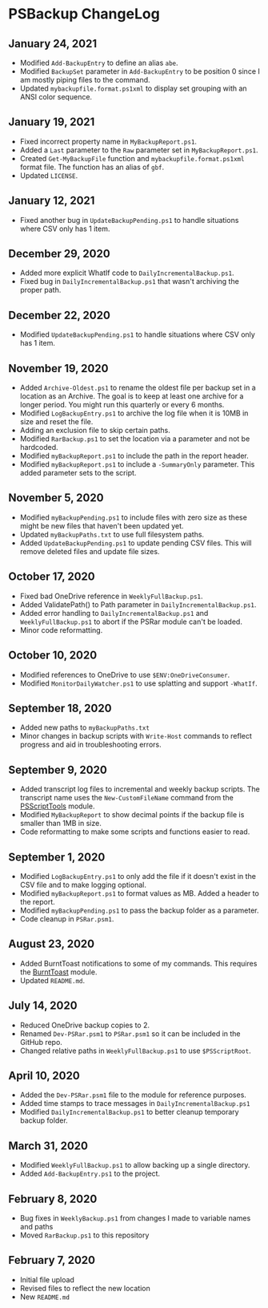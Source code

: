 # PSBackup ChangeLog

## January 24, 2021

+ Modified `Add-BackupEntry` to define an alias `abe`.
+ Modified `BackupSet` parameter in `Add-BackupEntry` to be position 0 since I am mostly piping files to the command.
+ Updated `mybackupfile.format.ps1xml` to display set grouping with an ANSI color sequence.

## January 19, 2021

+ Fixed incorrect property name in `MyBackupReport.ps1`.
+ Added a `Last` parameter to the `Raw` parameter set in `MyBackupReport.ps1`.
+ Created `Get-MyBackupFile` function and `mybackupfile.format.ps1xml` format file. The function has an alias of `gbf`.
+ Updated `LICENSE`.

## January 12, 2021

+ Fixed another bug in `UpdateBackupPending.ps1` to handle situations where CSV only has 1 item.

## December 29, 2020

+ Added more explicit WhatIf code to `DailyIncrementalBackup.ps1`.
+ Fixed bug in `DailyIncrementalBackup.ps1` that wasn't archiving the proper path.

## December 22, 2020

+ Modified `UpdateBackupPending.ps1` to handle situations where CSV only has 1 item.

## November 19, 2020

+ Added `Archive-Oldest.ps1` to rename the oldest file per backup set in a location as an Archive. The goal is to keep at least one archive for a longer period. You might run this quarterly or every 6 months.
+ Modified `LogBackupEntry.ps1` to archive the log file when it is 10MB in size and reset the file.
+ Adding an exclusion file to skip certain paths.
+ Modified `RarBackup.ps1` to set the location via a parameter and not be hardcoded.
+ Modified `myBackupReport.ps1` to include the path in the report header.
+ Modified `myBackupReport.ps1` to include a `-SummaryOnly` parameter. This added parameter sets to the script.

## November 5, 2020

+ Modified `myBackupPending.ps1` to include files with zero size as these might be new files that haven't been updated yet.
+ Updated `myBackupPaths.txt` to use full filesystem paths.
+ Added `UpdateBackupPending.ps1` to update pending CSV files. This will remove deleted files and update file sizes.

## October 17, 2020

+ Fixed bad OneDrive reference in `WeeklyFullBackup.ps1`.
+ Added ValidatePath() to Path parameter in `DailyIncrementalBackup.ps1`.
+ Added error handling to `DailyIncrementalBackup.ps1` and `WeeklyFullBackup.ps1` to abort if the PSRar module can't be loaded.
+ Minor code reformatting.

## October 10, 2020

+ Modified references to OneDrive to use `$ENV:OneDriveConsumer`.
+ Modified `MonitorDailyWatcher.ps1` to use splatting and support `-WhatIf`.

## September 18, 2020

+ Added new paths to `myBackupPaths.txt`
+ Minor changes in backup scripts with `Write-Host` commands to reflect progress and aid in troubleshooting errors.

## September 9, 2020

+ Added transcript log files to incremental and weekly backup scripts. The transcript name uses the `New-CustomFileName` command from the [PSScriptTools](https://github.com/jdhitsolutions/PSScriptTools) module.
+ Modified `MyBackupReport` to show decimal points if the backup file is smaller than 1MB in size.
+ Code reformatting to make some scripts and functions easier to read.

## September 1, 2020

+ Modified `LogBackupEntry.ps1` to only add the file if it doesn't exist in the CSV file and to make logging optional.
+ Modified `myBackupReport.ps1` to format values as MB. Added a header to the report.
+ Modified `myBackupPending.ps1` to pass the backup folder as a parameter.
+ Code cleanup in `PSRar.psm1`.

## August 23, 2020

+ Added BurntToast notifications to some of my commands. This requires the [BurntToast](https://github.com/Windos/BurntToast) module.
+ Updated `README.md`.

## July 14, 2020

+ Reduced OneDrive backup copies to 2.
+ Renamed `Dev-PSRar.psm1` to `PSRar.psm1` so it can be included in the GitHub repo.
+ Changed relative paths in `WeeklyFullBackup.ps1` to use `$PSScriptRoot`.

## April 10, 2020

+ Added the `Dev-PSRar.psm1` file to the module for reference purposes.
+ Added time stamps to trace messages in `DailyIncrementalBackup.ps1`
+ Modified `DailyIncrementalBackup.ps1` to better cleanup temporary backup folder.

## March 31, 2020

+ Modified `WeeklyFullBackup.ps1` to allow backing up a single directory.
+ Added `Add-BackupEntry.ps1` to the project.

## February 8, 2020

+ Bug fixes in `WeeklyBackup.ps1` from changes I made to variable names and paths
+ Moved `RarBackup.ps1` to this repository

## February 7, 2020

+ Initial file upload
+ Revised files to reflect the new location
+ New `README.md`
